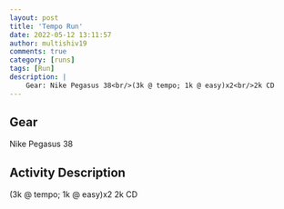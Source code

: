 ```yaml
---
layout: post
title: 'Tempo Run'
date: 2022-05-12 13:11:57
author: multishiv19
comments: true
category: [runs]
tags: [Run]
description: |
    Gear: Nike Pegasus 38<br/>(3k @ tempo; 1k @ easy)x2<br/>2k CD
---
```


## Gear
Nike Pegasus 38

## Activity Description
(3k @ tempo; 1k @ easy)x2
2k CD


<div width='100%' class='strava-embed-placeholder' data-embed-type='activity' data-embed-id='7128117550'></div>
<script src='https://strava-embeds.com/embed.js'></script>
